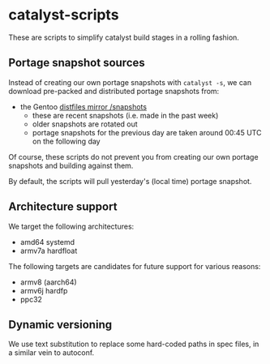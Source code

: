 # catalyst-scripts

These are scripts to simplify catalyst build stages in a rolling fashion.

## Portage snapshot sources

Instead of creating our own portage snapshots with `catalyst -s`, we can download pre-packed and distributed portage snapshots from:

*  the Gentoo [distfiles mirror /snapshots](http://distfiles.gentoo.org/snapshots)
   * these are recent snapshots (i.e. made in the past week)
   * older snapshots are rotated out
   * portage snapshots for the previous day are taken around 00:45 UTC on the following day

Of course, these scripts do not prevent you from creating our own portage snapshots and building against them.

By default, the scripts will pull yesterday's (local time) portage snapshot.

## Architecture support

We target the following architectures:

* amd64 systemd
* armv7a hardfloat

The following targets are candidates for future support for various reasons:
* armv8 (aarch64)
* armv6j hardfp
* ppc32

## Dynamic versioning

We use text substitution to replace some hard-coded paths in spec files, in a similar vein to autoconf.
